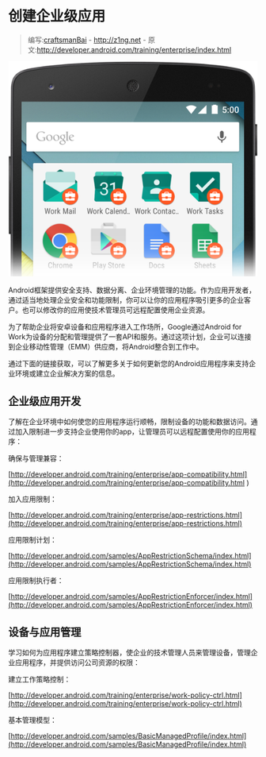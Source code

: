 # 创建企业级应用

> 编写:[craftsmanBai](https://github.com/craftsmanBai) - <http://z1ng.net> - 原文:<http://developer.android.com/training/enterprise/index.html>

![](work-launcher.png)

Android框架提供安全支持、数据分离、企业环境管理的功能。作为应用开发者，通过适当地处理企业安全和功能限制，你可以让你的应用程序吸引更多的企业客户。也可以修改你的应用使技术管理员可远程配置使用企业资源。

为了帮助企业将安卓设备和应用程序进入工作场所，Google通过Android for Work为设备的分配和管理提供了一套API和服务。通过这项计划，企业可以连接到企业移动性管理（EMM）供应商，将Android整合到工作中。

通过下面的链接获取，可以了解更多关于如何更新您的Android应用程序来支持企业环境或建立企业解决方案的信息。


## 企业级应用开发

了解在企业环境中如何使您的应用程序运行顺畅，限制设备的功能和数据访问。通过加入限制进一步支持企业使用你的app，让管理员可以远程配置使用你的应用程序：

确保与管理兼容：

[http://developer.android.com/training/enterprise/app-compatibility.html](http://developer.android.com/training/enterprise/app-compatibility.html
)

加入应用限制：

[http://developer.android.com/training/enterprise/app-restrictions.html](http://developer.android.com/training/enterprise/app-restrictions.html)

应用限制计划：

[http://developer.android.com/samples/AppRestrictionSchema/index.html](http://developer.android.com/samples/AppRestrictionSchema/index.html)


应用限制执行者：


[http://developer.android.com/samples/AppRestrictionEnforcer/index.html](http://developer.android.com/samples/AppRestrictionEnforcer/index.html)

## 设备与应用管理

学习如何为应用程序建立策略控制器，使企业的技术管理人员来管理设备，管理企业应用程序，并提供访问公司资源的权限：

建立工作策略控制：

[http://developer.android.com/training/enterprise/work-policy-ctrl.html](http://developer.android.com/training/enterprise/work-policy-ctrl.html)

基本管理模型：

[http://developer.android.com/samples/BasicManagedProfile/index.html](http://developer.android.com/samples/BasicManagedProfile/index.html)
